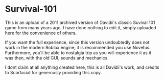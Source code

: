 # Survival-101

This is an upload of a 2011 archived version of Davidii's classic Suvival 101 game from many years ago. I have done nothing to edit it, simply uploaded here for the convenience of others.

If you want the full experience, since this version undoubtedly does not work in the modern Roblox engine, it is recommended you use Novetus. Furthermore, you'll be able to nostalgia trip as you will experience it as it was then, with the old GUI, sounds and mechanics. 

I dont claim at all anything created here, this is all Davidii's work, and credits to Scarfacial for generously providing this copy.
